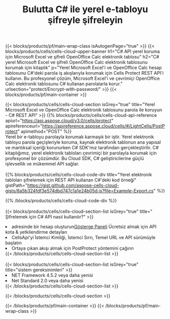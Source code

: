 ﻿---
title:  Bulutta C# ile yerel e-tabloyu şifreyle şifreleyin
description:  Microsoft Excel ve C# ile OpenOffice Calc Koruması için Bulut API'leri ve SDK'lar. Yerel elektronik tabloları, C# için Cells Cloud API SDK ile şifreyle şifreleyin.
url: /tr/net/protect/encrypt-with-password/
---
{{< blocks/products/pf/main-wrap-class isAutogenPage="true" >}}
{{< blocks/products/cells/cells-cloud-upper-banner h1="C# API yerel koruma için Microsoft Excel ve şifreli OpenOffice Calc elektronik tablosu" h2="C# yerel Microsoft Excel ve şifreli OpenOffice Calc elektronik tablosunu korumak için kitaplık" p="Yerel Microsoft Excel\'i ve OpenOffice Calc hesap tablosunu C#\'deki parola iş akışlarıyla korumak için Cells Protect REST API\'i kullanın. Bu profesyonel çözüm, Microsoft Excel\'i ve çevrimiçi OpenOffice Calc elektronik tablosunu C# kullanan parolalarla korur." urlsection="protect/Encrypt-with-password/" >}}
{{< blocks/products/pf/main-container >}}

{{< blocks/products/cells/cells-cloud-section isGrey="true" title="Yerel Microsoft Excel ve OpenOffice Calc elektronik tablosunu parola ile koruyun - C# REST API" >}}
{{% blocks/products/cells/cells-cloud-api-reference apiurl="https://api.aspose.cloud/v3.0/cells/protect" apireferenceurl="https://apireference.aspose.cloud/cells/#/LightCells/PostProtect" apimethod="POST" %}}
<br/>
Yerel bir e-tabloyu parolayla korumak karmaşık bir iştir. Yerel elektronik tabloyu parola geçişleriyle koruma, kaynak elektronik tablonun ana yapısal ve mantıksal içeriği korunurken C# SDK'mız tarafından gerçekleştirilir. C# kitaplığımız, yerel elektronik tabloları çevrimiçi bir parolayla korumak için profesyonel bir çözümdür. Bu Cloud SDK, C# geliştiricilerine güçlü işlevsellik ve mükemmel API sağlar.
<br/>
<br/>
{{% blocks/products/cells/cells-cloud-code-div title="Yerel elektronik tabloları şifrelemek için REST API kullanan C#\'deki kod örneği" gistPath="https://gist.github.com/aspose-cells-cloud-gists/8a5b324fdf3e574dbd747c1a1e24b05d.js?file=Example-Export.cs" %}}
  
{{% /blocks/products/cells/cells-cloud-code-div %}}
<br/>
<br/>
{{< blocks/products/cells/cells-cloud-section-list isGrey="true" title=" Şifrelemek için C# API nasıl kullanılır?" >}}
<li> adresinde bir hesap oluşturun<a href="https://dashboard.aspose.cloud/">Gösterge Paneli</a> Ücretsiz almak için API kota & yetkilendirme detayları</li>
<li>CellsApi'yi İstemci Kimliği, İstemci Sırrı, Temel URL ve API sürümüyle başlatın</li>
<li>Ortaya çıkan akışı almak için PostProtect yöntemini çağırın</li>
{{< /blocks/products/cells/cells-cloud-section-list >}}
<br/>
<br/>
{{< blocks/products/cells/cells-cloud-section-list isGrey="true" title="sistem gereksinimleri" >}}
<li>NET Framework 4.5.2 veya daha yenisi</li>
<li>Net Standard 2.0 veya daha yenisi</li>
{{< /blocks/products/cells/cells-cloud-section-list >}}

{{< /blocks/products/cells/cells-cloud-section >}}

{{< /blocks/products/pf/main-container >}}
{{< /blocks/products/pf/main-wrap-class >}}
